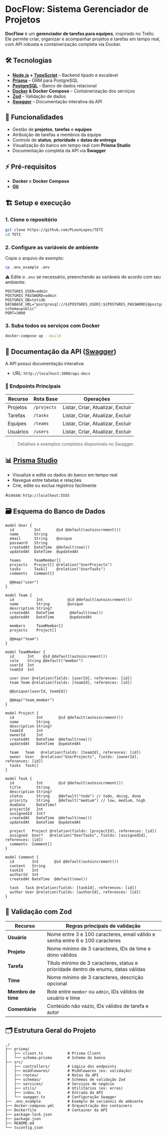 # DocFlow: Sistema Gerenciador de Projetos

**DocFlow** é um **gerenciador de tarefas para equipes**, inspirado no Trello. Ele permite criar, organizar e acompanhar projetos e tarefas em tempo real, com API robusta e containerização completa via Docker.



## 🛠 Tecnologias

* **[Node.js](https://nodejs.org/pt) + [TypeScript](https://www.typescriptlang.org/)** – Backend tipado e escalável
* **[Prisma](https://www.prisma.io/)** – ORM para PostgreSQL
* **[PostgreSQL](https://www.postgresql.org/)** – Banco de dados relacional
* **[Docker](https://www.docker.com/products/docker-desktop/) & Docker Compose** – Containerização dos serviços
* **[Zod](https://zod.dev/)** – Validação de dados
* **[Swagger](https://swagger.io/)** – Documentação interativa da API



## 🚀 Funcionalidades

* Gestão de **projetos**, **tarefas** e **equipes**
* Atribuição de tarefas a membros da equipe
* Controle de **status**, **prioridade** e **datas de entrega**
* Visualização do banco em tempo real com **Prisma Studio**
* Documentação completa da API via **Swagger**



## ⚡ Pré-requisitos

* **Docker** e **Docker Compose**
* **[Git](https://git-scm.com/)**



## 🏗 Setup e execução

### 1. Clone o repositório

```bash
git clone https://github.com/PLeonLopes/TETI
cd TETI
```

### 2. Configure as variáveis de ambiente

Copie o arquivo de exemplo:

```bash
cp .env_example .env
```

⚠️ Edite o `.env` se necessário, preenchendo as variáveis de acordo com seu ambiente:

```env
POSTGRES_USER=admin
POSTGRES_PASSWORD=admin
POSTGRES_DB=tetidb
DATABASE_URL="postgresql://${POSTGRES_USER}:${POSTGRES_PASSWORD}@postgres:5432/${POSTGRES_DB}?schema=public"
PORT=3000
```

### 3. Suba todos os serviços com Docker

```bash
docker-compose up --build
```



## 📄 Documentação da API ([Swagger](https://swagger.io/))

A API possui documentação interativa:

* URL: `http://localhost:3000/api-docs`

### 📌 Endpoints Principais

| Recurso  | Rota Base   | Operações                         |
| -------- | ----------- | --------------------------------- |
| Projetos | `/projects` | Listar, Criar, Atualizar, Excluir |
| Tarefas  | `/tasks`    | Listar, Criar, Atualizar, Excluir |
| Equipes  | `/teams`    | Listar, Criar, Atualizar, Excluir |
| Usuários | `/users`    | Listar, Criar, Atualizar, Excluir |

> Detalhes e exemplos completos disponíveis no Swagger.



## 📊 [Prisma Studio](https://www.prisma.io/studio)

* Visualize e edite os dados do banco em tempo real
* Navegue entre tabelas e relações
* Crie, edite ou exclua registros facilmente

Acesse: `http://localhost:5555`

## 🗃️ Esquema do Banco de Dados

```prisma
model User {
  id         Int       @id @default(autoincrement())
  name       String
  email      String    @unique
  password   String
  createdAt  DateTime  @default(now())
  updatedAt  DateTime  @updatedAt

  teams      TeamMember[]
  projects   Project[] @relation("UserProjects")
  tasks      Task[]    @relation("UserTasks")
  comments   Comment[]

  @@map("user")
}

model Team {
  id          Int           @id @default(autoincrement())
  name        String        @unique
  description String?
  createdAt   DateTime       @default(now())
  updatedAt   DateTime       @updatedAt

  members     TeamMember[]
  projects    Project[]

  @@map("team")
}

model TeamMember {
  id      Int    @id @default(autoincrement())
  role    String @default("member")
  userId  Int
  teamId  Int

  user User @relation(fields: [userId], references: [id])
  team Team @relation(fields: [teamId], references: [id])

  @@unique([userId, teamId])

  @@map("team_member")
}

model Project {
  id          Int       @id @default(autoincrement())
  name        String
  description String?
  teamId      Int
  ownerId     Int
  createdAt   DateTime  @default(now())
  updatedAt   DateTime  @updatedAt

  team   Team   @relation(fields: [teamId], references: [id])
  owner  User   @relation("UserProjects", fields: [ownerId], references: [id])
  tasks  Task[]
}

model Task {
  id          Int       @id @default(autoincrement())
  title       String
  description String?
  status      String    @default("todo") // todo, doing, done
  priority    String    @default("medium") // low, medium, high
  dueDate     DateTime?
  projectId   Int
  assignedId  Int?
  createdAt   DateTime  @default(now())
  updatedAt   DateTime  @updatedAt

  project   Project @relation(fields: [projectId], references: [id])
  assigned  User?   @relation("UserTasks", fields: [assignedId], references: [id])
  comments  Comment[]
}

model Comment {
  id        Int       @id @default(autoincrement())
  content   String
  taskId    Int
  authorId  Int
  createdAt DateTime  @default(now())

  task   Task @relation(fields: [taskId], references: [id])
  author User @relation(fields: [authorId], references: [id])
}
```


## 🔗 Validação com Zod

| Recurso            | Regras principais de validação                                                    |
| ------------------ | --------------------------------------------------------------------------------- |
| **Usuário**        | Nome entre 3 e 100 caracteres, email válido e senha entre 6 e 100 caracteres      |
| **Projeto**        | Nome mínimo de 3 caracteres, IDs de time e dono válidos                           |
| **Tarefa**         | Título mínimo de 3 caracteres, status e prioridade dentro de enums, datas válidas |
| **Time**           | Nome mínimo de 3 caracteres, descrição opcional                                   |
| **Membro de time** | Role entre `member` ou `admin`, IDs válidos de usuário e time                     |
| **Comentário**     | Conteúdo não vazio, IDs válidos de tarefa e autor                                 |

## 🗂 Estrutura Geral do Projeto

```
./
├── prisma/
│   ├── client.ts           # Prisma Client
│   └── schema.prisma       # Schema do banco
├── src/
│   ├── controllers/        # Lógica dos endpoints
│   ├── middlewares/        # Middlewares (ex: validação)
│   ├── routes/             # Rotas da API
│   ├── schemas/            # Schemas de validação Zod
│   ├── services/           # Serviços de negócio
│   ├── utils/              # Utilitários (ex: erros)
│   ├── index.ts            # Entrada da API
│   └── swagger.ts          # Configuração Swagger
├── .env_example            # Exemplo de variáveis de ambiente
├── docker-compose.yml      # Orquestração dos containers
├── Dockerfile              # Container da API
├── package-lock.json
├── package.json
├── README.md
└── tsconfig.json
```